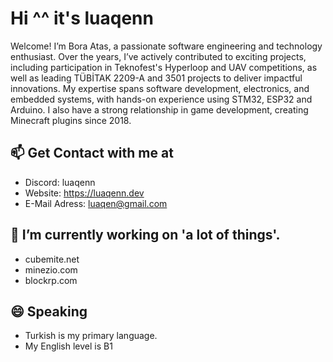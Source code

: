 # Hi ^^ it's luaqenn

Welcome! I’m Bora Atas, a passionate software engineering and technology enthusiast. Over the years, I’ve actively contributed to exciting projects, including participation in Teknofest's Hyperloop and UAV competitions, as well as leading TÜBİTAK 2209-A and 3501 projects to deliver impactful innovations. My expertise spans software development, electronics, and embedded systems, with hands-on experience using STM32, ESP32 and Arduino. I also have a strong relationship in game development, creating Minecraft plugins since 2018.
</img>

## 📫 Get Contact with me at
* Discord: luaqenn
* Website: https://luaqenn.dev
* E-Mail Adress: luaqen@gmail.com

## 🔭 I’m currently working on 'a lot of things'.                                        
 * cubemite.net
 * minezio.com
 * blockrp.com                                                           

## 😄 Speaking
 * Turkish is my primary language.
 * My English level is B1
